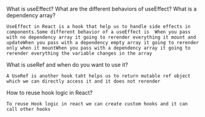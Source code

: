 What is useEffect? What are the different behaviors of useEffect? What is a dependency array?

    UseEffect in React is a hook that help us to handle side effects in components.Some different behavior of a useEffect is  When you pass with no dependency array it going to rerender everything it mount and updateWhen you pass with a dependency empty array it going to rerender only when it mountWhen you pass with a dependency array it going to rerender everything the variable changes in the array
What is useRef and when do you want to use it?

    A UseRef is another hook taht helps us to return mutable ref object which we can directly access it and it does not rerender 
How to reuse hook logic in React?

    To reuse Hook logic in react we can create custom hooks and it can call other hooks